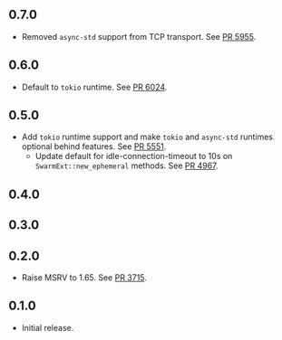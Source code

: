 ## 0.7.0

- Removed `async-std` support from TCP transport.
  See [PR 5955](https://github.com/libp2p/rust-libp2p/pull/5955).

## 0.6.0

- Default to `tokio` runtime.
  See [PR 6024](https://github.com/libp2p/rust-libp2p/pull/6024).

## 0.5.0

- Add `tokio` runtime support and make `tokio` and `async-std` runtimes optional behind features.
  See [PR 5551].
  - Update default for idle-connection-timeout to 10s on `SwarmExt::new_ephemeral` methods.
  See [PR 4967](https://github.com/libp2p/rust-libp2p/pull/4967).

[PR 5551]: https://github.com/libp2p/rust-libp2p/pull/5551

## 0.4.0

<!-- Update to libp2p-swarm v0.45.0 -->

## 0.3.0


## 0.2.0

- Raise MSRV to 1.65.
  See [PR 3715].

[PR 3715]: https://github.com/libp2p/rust-libp2p/pull/3715

## 0.1.0

- Initial release.
